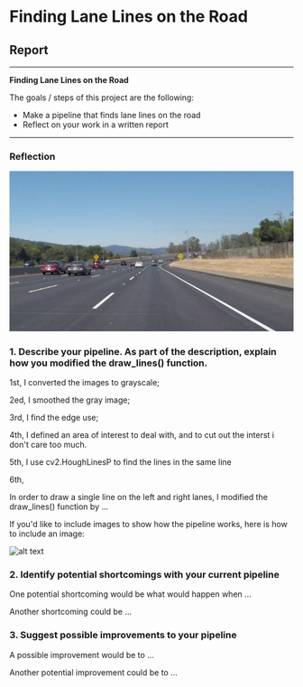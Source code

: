 # **Finding Lane Lines on the Road** 

## Report

---

**Finding Lane Lines on the Road**

The goals / steps of this project are the following:
* Make a pipeline that finds lane lines on the road
* Reflect on your work in a written report


[//]: # (Image References)

[image1]: ./test_images/solidWhiteCurve.jpg "Grayscale"

---

### Reflection

![Alt text](https://github.com/alchian/Find-car-lines/blob/test_images/solidWhiteCurve.jpg "optional title")

### 1. Describe your pipeline. As part of the description, explain how you modified the draw_lines() function.

1st, I converted the images to grayscale;

2ed, I smoothed the gray image;

3rd, I find the edge use;

4th, I defined an area of interest to deal with, and to cut out the interst i don't care too much.

5th, I use cv2.HoughLinesP to find the lines in the same line

6th, 


In order to draw a single line on the left and right lanes, I modified the draw_lines() function by ...

If you'd like to include images to show how the pipeline works, here is how to include an image: 

![alt text][image1]


### 2. Identify potential shortcomings with your current pipeline


One potential shortcoming would be what would happen when ... 

Another shortcoming could be ...


### 3. Suggest possible improvements to your pipeline

A possible improvement would be to ...

Another potential improvement could be to ...
